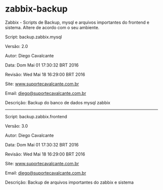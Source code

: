 # zabbix-backup
Zabbix - Scripts de Backup, mysql e arquivos importantes do frontend e sistema.
Altere de acordo com o seu ambiente.

Script: backup.zabbix.mysql

Versão: 2.0

Autor: Diego Cavalcante

Data: Dom Mai 01 17:30:32 BRT 2016

Revisão: Wed Mai 18 16:29:00 BRT 2016

Site: www.suportecavalcante.com.br

Email: <diego@suportecavalcante.com.br>

Descrição: Backup do banco de dados mysql zabbix

______________________________________________________________

Script: backup.zabbix.frontend

Versão: 3.0

Autor: Diego Cavalcante

Data: Dom Mai 01 17:30:32 BRT 2016

Revisão: Wed Mai 18 16:29:00 BRT 2016

Site: www.suportecavalcante.com.br

Email: <diego@suportecavalcante.com.br>

Descrição: Backup de arquivos importantes do zabbix e sistema
